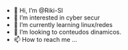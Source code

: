 - 👋 Hi, I’m @Riki-SI
- 👀 I’m interested in  cyber secur
- 🌱 I’m currently learning  linux/redes
- 💞️ I’m looking to  conteudos dinamicos.
- 📫 How to reach me ...

<!---
Riki-SI/Riki-SI is a ✨ special ✨ repository because its `README.md` (this file) appears on your GitHub profile.
You can click the Preview link to take a look at your changes.
--->
